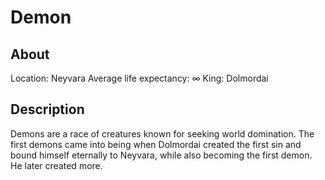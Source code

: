 # Demon

## About

Location: Neyvara
Average life expectancy: ∞
King: Dolmordai

## Description

Demons are a race of creatures known for seeking world domination. The first demons came into being when Dolmordai created the first sin and bound himself eternally to Neyvara, while also becoming the first demon. He later created more.